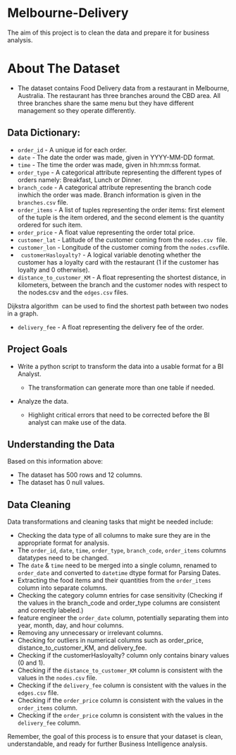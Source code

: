 # Melbourne-Delivery
The aim of this project is to clean the data and prepare it for business analysis.


# About The Dataset

- The dataset contains Food Delivery data from a restaurant in Melbourne, Australia. ​The restaurant has three branches around the CBD area. All three branches share the same menu but they have different management so they operate differently.

## Data Dictionary:

- `order_id` - A unique id for each order.
- `date` - The date the order was made, given in YYYY-MM-DD format.
- `time` - The time the order was made, given in hh:mm:ss format.
- `order_type` - A categorical attribute representing the different types of orders namely: Breakfast, Lunch or Dinner.
- `branch_code` - A categorical attribute representing the branch code inwhich the order was made. Branch information is given in the `​branches.csv` file.
- `order_items` - A list of tuples representing the order items: first element of the tuple is the item ordered, and the second element is the quantity ordered for such item.
- `order_price` - A float value representing the order total price.
- `customer_lat` - Latitude of the customer coming from the `​nodes.csv` ​ file.
- `customer_lon` - Longitude of the customer coming from the `​nodes.csv`file.
- ` customerHasloyalty?` - A logical variable denoting whether the customer has a loyalty card with the restaurant (1 if the customer has loyalty and 0 otherwise).
- `distance_to_customer_KM` - A float representing the shortest distance, in kilometers, between the branch and the customer nodes with respect to the ​nodes.csv​ and the `​edges.csv` ​ files.

​Dijkstra algorithm ​ can be used to find the shortest path between two nodes in a graph.


- `delivery_fee` - A float representing the delivery fee of the order.



## Project Goals 

- Write a python script to transform the data into a usable format for a BI Analyst.

    -  The transformation can generate more than one table if needed.

- Analyze the data.

    -  Highlight critical errors that need to be corrected before the BI analyst can make use of the data.



## Understanding the Data

Based on this information above:

- The dataset has 500 rows and 12 columns.
- The dataset has 0 null values.

## Data Cleaning

Data transformations and cleaning tasks that might be needed include:

- Checking the data type of all columns to make sure they are in the appropriate format for analysis.
- The `order_id`, `date`, `time`, `order_type`, `branch_code`, `order_items` columns datatypes need to be changed.
- The `date` &  `time` need to be merged into a single column, renamed to `order_date` and converted to `datetime` dtype format for Parsing Dates.
- Extracting the food items and their quantities from the `order_items` column into separate columns.
- Checking the category column entries for case sensitivity (Checking if the values in the branch_code and order_type columns are consistent and correctly labeled.)
- feature engineer the `order_date`  column, potentially separating them into year, month, day, and hour columns.
- Removing any unnecessary or irrelevant columns.
- Checking for outliers in numerical columns such as order_price, distance_to_customer_KM, and delivery_fee.
- Checking if the customerHasloyalty? column only contains binary values (0 and 1).
- Checking if the  `distance_to_customer_KM` column is consistent with the values in the `nodes.csv` file.
- Checking if the `delivery_fee` column is consistent with the values in the `edges.csv`  file.
- Checking if the `order_price` column is consistent with the values in the `order_items`  column.
- Checking if the `order_price` column is consistent with the values in the  `delivery_fee` column.


Remember, the goal of this process is to ensure that your dataset is clean, understandable, and ready for further Business Intelligence analysis.

